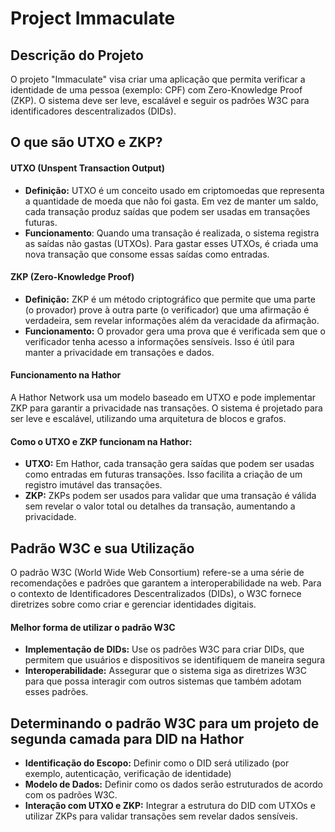 # Project Immaculate

## Descrição do Projeto

O projeto "Immaculate" visa criar uma aplicação que permita verificar a identidade de uma pessoa (exemplo: CPF) com Zero-Knowledge Proof (ZKP). O sistema deve ser leve, escalável e seguir os padrões W3C para identificadores descentralizados (DIDs).

## O que são UTXO e ZKP?
#### UTXO (Unspent Transaction Output)

 - **Definição:** UTXO é um conceito usado em criptomoedas que representa a quantidade de moeda que não foi gasta. Em vez de manter um saldo, cada transação produz saídas que podem ser usadas em transações futuras.
 - **Funcionamento**: Quando uma transação é realizada, o sistema registra as saídas não gastas (UTXOs). Para gastar esses UTXOs, é criada uma nova transação que consome essas saídas como entradas.

#### ZKP (Zero-Knowledge Proof)

 - **Definição:** ZKP é um método criptográfico que permite que uma parte (o provador) prove à outra parte (o verificador) que uma afirmação é verdadeira, sem revelar informações além da veracidade da afirmação.
 - **Funcionamento:** O provador gera uma prova que é verificada sem que o verificador tenha acesso a informações sensíveis. Isso é útil para manter a privacidade em transações e dados.

#### Funcionamento na Hathor

A Hathor Network usa um modelo baseado em UTXO e pode implementar ZKP para garantir a privacidade nas transações. O sistema é projetado para ser leve e escalável, utilizando uma arquitetura de blocos e grafos.

#### Como o UTXO e ZKP funcionam na Hathor:

 - **UTXO:** Em Hathor, cada transação gera saídas que podem ser usadas como entradas em futuras transações. Isso facilita a criação de um registro imutável das transações.
 - **ZKP:** ZKPs podem ser usados para validar que uma transação é válida sem revelar o valor total ou detalhes da transação, aumentando a privacidade.

## Padrão W3C e sua Utilização

O padrão W3C (World Wide Web Consortium) refere-se a uma série de recomendações e padrões que garantem a interoperabilidade na web. Para o contexto de Identificadores Descentralizados (DIDs), o W3C fornece diretrizes sobre como criar e gerenciar identidades digitais.

#### Melhor forma de utilizar o padrão W3C

 - **Implementação de DIDs:** Use os padrões W3C para criar DIDs, que permitem que usuários e dispositivos se identifiquem de maneira segura
 - **Interoperabilidade:** Assegurar que o sistema siga as diretrizes W3C para que possa interagir com outros sistemas que também adotam esses padrões.

## Determinando o padrão W3C para um projeto de segunda camada para DID na Hathor

 - **Identificação do Escopo:** Definir como o DID será utilizado (por exemplo, autenticação, verificação de identidade)
 - **Modelo de Dados:** Definir como os dados serão estruturados de acordo com os padrões W3C.
 - **Interação com UTXO e ZKP:** Integrar a estrutura do DID com UTXOs e utilizar ZKPs para validar transações sem revelar dados sensíveis.
